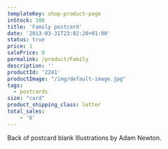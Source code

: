 ```yaml
---
templateKey: shop-product-page
inStock: 100
title: 'Family postcard'
date: '2013-03-31T23:02:20+01:00'
status: true
price: 1
salePrice: 0
permalink: /product/Family
description: ''
productId: '2241'
productImage: "/img/default-image.jpg"
tags:
  - postcards
size: "card"
product_shipping_class: letter
total_sales:
    - '6'
---
```

Back of postcard blank Illustrations by Adam Newton.